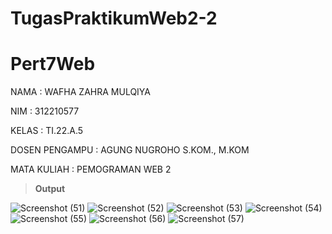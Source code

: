 # TugasPraktikumWeb2-2

# Pert7Web
NAMA           : WAFHA ZAHRA MULQIYA

NIM            : 312210577

KELAS          : TI.22.A.5

DOSEN PENGAMPU : AGUNG NUGROHO S.KOM., M.KOM

MATA KULIAH    : PEMOGRAMAN WEB 2

> **Output**

![Screenshot (51)](https://github.com/zulaeha168/Pert7Web/assets/130324650/58f27672-eb51-4b60-b30b-d24d339d09a4)
![Screenshot (52)](https://github.com/zulaeha168/Pert7Web/assets/130324650/ae8e0e38-c55c-4093-ad74-f0e58cdfcd04)
![Screenshot (53)](https://github.com/zulaeha168/Pert7Web/assets/130324650/a416b38b-03b2-4df6-b617-d768a98008ff)
![Screenshot (54)](https://github.com/zulaeha168/Pert7Web/assets/130324650/032e874e-d640-4ce5-98d0-c770f9c8c909)
![Screenshot (55)](https://github.com/zulaeha168/Pert7Web/assets/130324650/32df40cf-9659-4bfa-a4bd-f2a02ebf0ab2)
![Screenshot (56)](https://github.com/zulaeha168/Pert7Web/assets/130324650/e860843d-1172-49d3-a9ce-fd30a6228c07)
![Screenshot (57)](https://github.com/zulaeha168/Pert7Web/assets/130324650/242aa21e-dcba-468b-a7dd-8a3cb623a91f)
